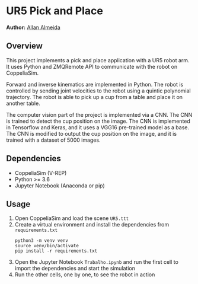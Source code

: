 # UR5 Pick and Place

<b>Author:</b> <a href="https://orcid.org/my-orcid?orcid=0009-0006-2253-4195" target="_blank">Allan Almeida</a>

## Overview

This project implements a pick and place application with a UR5 robot arm. 
It uses Python and ZMQRemote API to communicate with the robot on CoppeliaSim.

Forward and inverse kinematics are implemented in Python. The robot is controlled
by sending joint velocities to the robot using a quintic polynomial trajectory.
The robot is able to pick up a cup from a table
and place it on another table.

The computer vision part of the project is implemented via a CNN. The CNN is trained
to detect the cup position on the image. The CNN is implemented in Tensorflow and Keras, 
and it uses a VGG16 pre-trained model as a base. The CNN is modified to output the cup position
on the image, and it is trained with a dataset of 5000 images.

## Dependencies

- CoppeliaSim (V-REP)
- Python >= 3.6
- Jupyter Notebook (Anaconda or pip)

## Usage

1. Open CoppeliaSim and load the scene `UR5.ttt`
2. Create a virtual environment and install the dependencies from `requirements.txt`
    ```
    python3 -m venv venv
    source venv/bin/activate
    pip install -r requirements.txt
    ```
3. Open the Jupyter Notebook `Trabalho.ipynb` and run the first cell to import the dependencies and start the simulation
4. Run the other cells, one by one, to see the robot in action